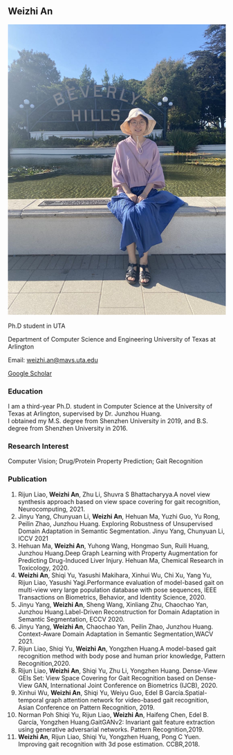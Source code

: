 ## Weizhi An
![avatar](personal.jpg)

Ph.D student in UTA  

Department of Computer Science and Engineering
University of Texas at Arlington  

Email: weizhi.an@mavs.uta.edu  

[Google Scholar](https://scholar.google.com/citations?user=nHiIAvYAAAAJ&hl=en)

### Education

I am a third-year Ph.D. student in Computer Science at the University of Texas at Arlington, supervised by Dr. Junzhou Huang.  
I obtained my M.S. degree from Shenzhen University in 2019, and B.S. degree from Shenzhen University in 2016.

### Research Interest

Computer Vision; Drug/Protein Property Prediction; Gait Recognition


### Publication
1. Rijun Liao, **Weizhi An**, Zhu Li, Shuvra S Bhattacharyya.A novel view synthesis approach based on view space covering for gait recognition, Neurocomputing, 2021.  
2.  Jinyu Yang, Chunyuan Li, **Weizhi An**, Hehuan Ma, Yuzhi Guo, Yu Rong, Peilin Zhao, Junzhou Huang. Exploring Robustness of Unsupervised Domain Adaptation in Semantic Segmentation. Jinyu Yang, Chunyuan Li, ICCV 2021  
3. Hehuan Ma, **Weizhi An**, Yuhong Wang, Hongmao Sun, Ruili Huang, Junzhou Huang.Deep Graph Learning with Property Augmentation for Predicting Drug-Induced Liver Injury. Hehuan Ma, Chemical Research in Toxicology, 2020.
4.  **Weizhi An**, Shiqi Yu, Yasushi Makihara, Xinhui Wu, Chi Xu, Yang Yu, Rijun Liao, Yasushi Yagi.Performance evaluation of model-based gait on multi-view very large population database with pose sequences, IEEE Transactions on Biometrics, Behavior, and Identity Science, 2020.  
5.  Jinyu Yang, **Weizhi An**, Sheng Wang, Xinliang Zhu, Chaochao Yan, Junzhou Huang.Label-Driven Reconstruction for Domain Adaptation in Semantic Segmentation, ECCV 2020.
6.  Jinyu Yang, **Weizhi An**, Chaochao Yan, Peilin Zhao, Junzhou Huang. Context-Aware Domain Adaptation in Semantic Segmentation,WACV 2021.  
7.  Rijun Liao, Shiqi Yu, **Weizhi An**, Yongzhen Huang.A model-based gait recognition method with body pose and human prior knowledge, Pattern Recognition,2020.  
8.  Rijun Liao, **Weizhi An**, Shiqi Yu, Zhu Li, Yongzhen Huang. Dense-View GEIs Set: View Space Covering for Gait Recognition based on Dense-View GAN, International Joint Conference on Biometrics (IJCB), 2020.  
9.  Xinhui Wu, **Weizhi An**, Shiqi Yu, Weiyu Guo, Edel B García.Spatial-temporal graph attention network for video-based gait recognition, Asian Conference on Pattern Recognition, 2019.  
10.  Norman Poh Shiqi Yu, Rijun Liao, **Weizhi An**, Haifeng Chen, Edel B. García, Yongzhen Huang.GaitGANv2: Invariant gait feature extraction using generative adversarial networks. Pattern Recognition,2019.
11.  **Weizhi An**, Rijun Liao, Shiqi Yu, Yongzhen Huang, Pong C Yuen. Improving gait recognition with 3d pose estimation. CCBR,2018.

